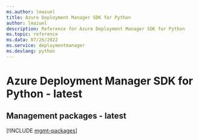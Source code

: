 ```yaml
---
ms.author: lmazuel
title: Azure Deployment Manager SDK for Python
author: lmazuel
description: Reference for Azure Deployment Manager SDK for Python
ms.topic: reference
ms.data: 07/26/2022
ms.service: deploymentmanager
ms.devlang: python
---
```

# Azure Deployment Manager SDK for Python - latest

## Management packages - latest
[!INCLUDE [mgmt-packages](deployment-manager-mgmt-index.md)]